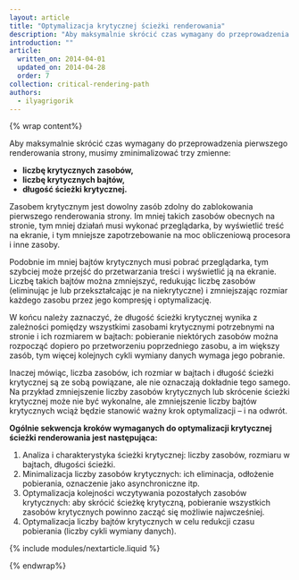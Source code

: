 ```yaml
---
layout: article
title: "Optymalizacja krytycznej ścieżki renderowania"
description: "Aby maksymalnie skrócić czas wymagany do przeprowadzenia pierwszego renderowania strony, musimy zminimalizować trzy zmienne: liczbę krytycznych zasobów, liczbę krytycznych bajtów i długość ścieżki krytycznej."
introduction: ""
article:
  written_on: 2014-04-01
  updated_on: 2014-04-28
  order: 7
collection: critical-rendering-path
authors:
  - ilyagrigorik
---
```

{% wrap content%}

Aby maksymalnie skrócić czas wymagany do przeprowadzenia pierwszego renderowania strony, musimy zminimalizować trzy zmienne:

* **liczbę krytycznych zasobów,**
* **liczbę krytycznych bajtów,**
* **długość ścieżki krytycznej.**

Zasobem krytycznym jest dowolny zasób zdolny do zablokowania pierwszego renderowania strony. Im mniej takich zasobów obecnych na stronie, tym mniej działań musi wykonać przeglądarka, by wyświetlić treść na ekranie, i tym mniejsze zapotrzebowanie na moc obliczeniową procesora i inne zasoby.

Podobnie im mniej bajtów krytycznych musi pobrać przeglądarka, tym szybciej może przejść do przetwarzania treści i wyświetlić ją na ekranie. Liczbę takich bajtów można zmniejszyć, redukując liczbę zasobów (eliminując je lub przekształcając je na niekrytyczne) i zmniejszając rozmiar każdego zasobu przez jego kompresję i optymalizację.

W końcu należy zaznaczyć, że długość ścieżki krytycznej wynika z zależności pomiędzy wszystkimi zasobami krytycznymi potrzebnymi na stronie i ich rozmiarem w bajtach: pobieranie niektórych zasobów można rozpocząć dopiero po przetworzeniu poprzedniego zasobu, a im większy zasób, tym więcej kolejnych cykli wymiany danych wymaga jego pobranie.

Inaczej mówiąc, liczba zasobów, ich rozmiar w bajtach i długość ścieżki krytycznej są ze sobą powiązane, ale nie oznaczają dokładnie tego samego. Na przykład zmniejszenie liczby zasobów krytycznych lub skrócenie ścieżki krytycznej może nie być wykonalne, ale zmniejszenie liczby bajtów krytycznych wciąż będzie stanowić ważny krok optymalizacji &ndash; i na odwrót.

**Ogólnie sekwencja kroków wymaganych do optymalizacji krytycznej ścieżki renderowania jest następująca:**

1. Analiza i charakterystyka ścieżki krytycznej: liczby zasobów, rozmiaru w bajtach, długości ścieżki.
2. Minimalizacja liczby zasobów krytycznych: ich eliminacja, odłożenie pobierania, oznaczenie jako asynchroniczne itp.
3. Optymalizacja kolejności wczytywania pozostałych zasobów krytycznych: aby skrócić ścieżkę krytyczną, pobieranie wszystkich zasobów krytycznych powinno zacząć się możliwie najwcześniej.
4. Optymalizacja liczby bajtów krytycznych w celu redukcji czasu pobierania (liczby cykli wymiany danych).

{% include modules/nextarticle.liquid %}

{% endwrap%}

